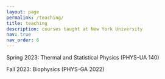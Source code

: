 ```yaml
---
layout: page
permalink: /teaching/
title: teaching
description: courses taught at New York University
nav: true
nav_order: 6
---
```


<!-- For now, this page is assumed to be a static description of your courses. You can convert it to a collection similar to `_projects/` so that you can have a dedicated page for each course. -->

<!-- Organize your courses by years, topics, or universities, however you like! -->

Spring 2023: Thermal and Statistical Physics (PHYS-UA 140)

Fall 2023: Biophysics (PHYS-GA 2022)
